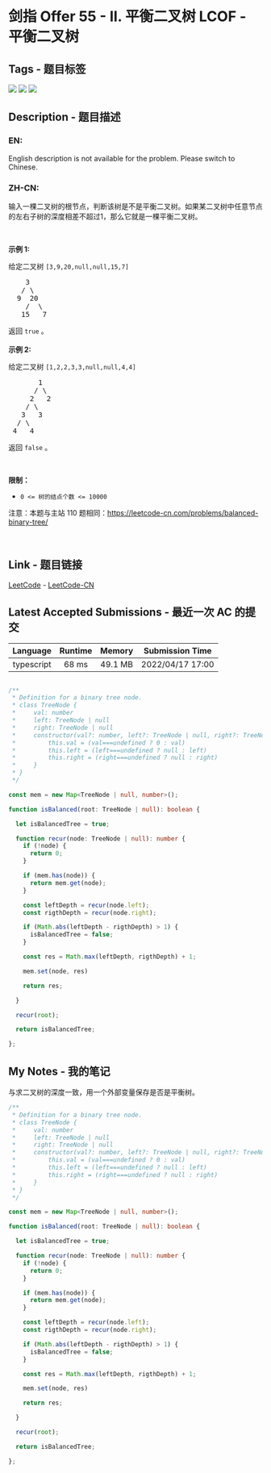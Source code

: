 
# 剑指 Offer 55 - II. 平衡二叉树 LCOF - 平衡二叉树

## Tags - 题目标签

 <img src="https://img.shields.io/badge/Tree-树-blue.svg">   <img src="https://img.shields.io/badge/Depth-First Search-深度优先搜索-blue.svg">   <img src="https://img.shields.io/badge/Binary Tree-二叉树-blue.svg">  


## Description - 题目描述

### EN:
<p>English description is not available for the problem. Please switch to Chinese.</p>

### ZH-CN:
<p>输入一棵二叉树的根节点，判断该树是不是平衡二叉树。如果某二叉树中任意节点的左右子树的深度相差不超过1，那么它就是一棵平衡二叉树。</p>

<p> </p>

<p><strong>示例 1:</strong></p>

<p>给定二叉树 <code>[3,9,20,null,null,15,7]</code></p>

<pre>
    3
   / \
  9  20
    /  \
   15   7</pre>

<p>返回 <code>true</code> 。<br />
<br />
<strong>示例 2:</strong></p>

<p>给定二叉树 <code>[1,2,2,3,3,null,null,4,4]</code></p>

<pre>
       1
      / \
     2   2
    / \
   3   3
  / \
 4   4
</pre>

<p>返回 <code>false</code> 。</p>

<p> </p>

<p><strong>限制：</strong></p>

<ul>
	<li><code>0 <= 树的结点个数 <= 10000</code></li>
</ul>

<p>注意：本题与主站 110 题相同：<a href="https://leetcode-cn.com/problems/balanced-binary-tree/">https://leetcode-cn.com/problems/balanced-binary-tree/</a></p>

<p> </p>



## Link - 题目链接

[LeetCode](https://leetcode.com/problems/ping-heng-er-cha-shu-lcof/description/)  -  [LeetCode-CN](https://leetcode-cn.com/problems/ping-heng-er-cha-shu-lcof/description/)
## Latest Accepted Submissions - 最近一次 AC 的提交


| Language | Runtime | Memory | Submission Time |
|:---:|:---:|:---:|:---:|
| typescript  | 68 ms | 49.1 MB | 2022/04/17 17:00 |

```typescript

/**
 * Definition for a binary tree node.
 * class TreeNode {
 *     val: number
 *     left: TreeNode | null
 *     right: TreeNode | null
 *     constructor(val?: number, left?: TreeNode | null, right?: TreeNode | null) {
 *         this.val = (val===undefined ? 0 : val)
 *         this.left = (left===undefined ? null : left)
 *         this.right = (right===undefined ? null : right)
 *     }
 * }
 */

const mem = new Map<TreeNode | null, number>();

function isBalanced(root: TreeNode | null): boolean {

  let isBalancedTree = true;

  function recur(node: TreeNode | null): number {
    if (!node) {
      return 0;
    }

    if (mem.has(node)) {
      return mem.get(node);
    }

    const leftDepth = recur(node.left);
    const rigthDepth = recur(node.right);

    if (Math.abs(leftDepth - rigthDepth) > 1) {
      isBalancedTree = false;
    }

    const res = Math.max(leftDepth, rigthDepth) + 1;

    mem.set(node, res)

    return res;

  }

  recur(root);

  return isBalancedTree;

};

```
## My Notes - 我的笔记


与求二叉树的深度一致，用一个外部变量保存是否是平衡树。

```typescript
/**
 * Definition for a binary tree node.
 * class TreeNode {
 *     val: number
 *     left: TreeNode | null
 *     right: TreeNode | null
 *     constructor(val?: number, left?: TreeNode | null, right?: TreeNode | null) {
 *         this.val = (val===undefined ? 0 : val)
 *         this.left = (left===undefined ? null : left)
 *         this.right = (right===undefined ? null : right)
 *     }
 * }
 */

const mem = new Map<TreeNode | null, number>();

function isBalanced(root: TreeNode | null): boolean {

  let isBalancedTree = true;

  function recur(node: TreeNode | null): number {
    if (!node) {
      return 0;
    }

    if (mem.has(node)) {
      return mem.get(node);
    }

    const leftDepth = recur(node.left);
    const rigthDepth = recur(node.right);

    if (Math.abs(leftDepth - rigthDepth) > 1) {
      isBalancedTree = false;
    }

    const res = Math.max(leftDepth, rigthDepth) + 1;

    mem.set(node, res)

    return res;

  }

  recur(root);

  return isBalancedTree;

};
```


